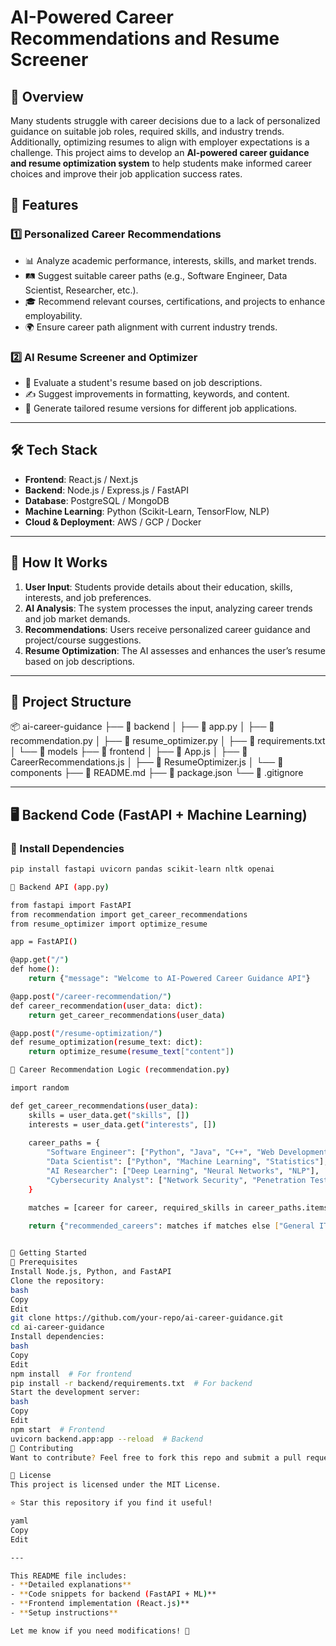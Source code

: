 # AI-Powered Career Recommendations and Resume Screener

## 📌 Overview

Many students struggle with career decisions due to a lack of personalized guidance on suitable job roles, required skills, and industry trends. Additionally, optimizing resumes to align with employer expectations is a challenge. This project aims to develop an **AI-powered career guidance and resume optimization system** to help students make informed career choices and improve their job application success rates.

## 🚀 Features

### 1️⃣ Personalized Career Recommendations
- 📊 Analyze academic performance, interests, skills, and market trends.
- 🛤️ Suggest suitable career paths (e.g., Software Engineer, Data Scientist, Researcher, etc.).
- 🎓 Recommend relevant courses, certifications, and projects to enhance employability.
- 🌍 Ensure career path alignment with current industry trends.

### 2️⃣ AI Resume Screener and Optimizer
- 📄 Evaluate a student's resume based on job descriptions.
- ✍️ Suggest improvements in formatting, keywords, and content.
- 🎯 Generate tailored resume versions for different job applications.

---

## 🛠️ Tech Stack
- **Frontend**: React.js / Next.js
- **Backend**: Node.js / Express.js / FastAPI
- **Database**: PostgreSQL / MongoDB
- **Machine Learning**: Python (Scikit-Learn, TensorFlow, NLP)
- **Cloud & Deployment**: AWS / GCP / Docker

---

## 🎯 How It Works

1. **User Input**: Students provide details about their education, skills, interests, and job preferences.
2. **AI Analysis**: The system processes the input, analyzing career trends and job market demands.
3. **Recommendations**: Users receive personalized career guidance and project/course suggestions.
4. **Resume Optimization**: The AI assesses and enhances the user’s resume based on job descriptions.

---

## 📂 Project Structure

📦 ai-career-guidance ├── 📁 backend │ ├── 📄 app.py │ ├── 📄 recommendation.py │ ├── 📄 resume_optimizer.py │ ├── 📄 requirements.txt │ └── 📁 models ├── 📁 frontend │ ├── 📄 App.js │ ├── 📄 CareerRecommendations.js │ ├── 📄 ResumeOptimizer.js │ └── 📁 components ├── 📄 README.md ├── 📄 package.json └── 📄 .gitignore

---

## 🖥️ Backend Code (FastAPI + Machine Learning)

### 📌 Install Dependencies
```bash
pip install fastapi uvicorn pandas scikit-learn nltk openai

📌 Backend API (app.py)

from fastapi import FastAPI
from recommendation import get_career_recommendations
from resume_optimizer import optimize_resume

app = FastAPI()

@app.get("/")
def home():
    return {"message": "Welcome to AI-Powered Career Guidance API"}

@app.post("/career-recommendation/")
def career_recommendation(user_data: dict):
    return get_career_recommendations(user_data)

@app.post("/resume-optimization/")
def resume_optimization(resume_text: dict):
    return optimize_resume(resume_text["content"])

📌 Career Recommendation Logic (recommendation.py)

import random

def get_career_recommendations(user_data):
    skills = user_data.get("skills", [])
    interests = user_data.get("interests", [])
    
    career_paths = {
        "Software Engineer": ["Python", "Java", "C++", "Web Development"],
        "Data Scientist": ["Python", "Machine Learning", "Statistics"],
        "AI Researcher": ["Deep Learning", "Neural Networks", "NLP"],
        "Cybersecurity Analyst": ["Network Security", "Penetration Testing"]
    }

    matches = [career for career, required_skills in career_paths.items() if any(skill in skills for skill in required_skills)]
    
    return {"recommended_careers": matches if matches else ["General IT Career"]}


🚀 Getting Started
🔹 Prerequisites
Install Node.js, Python, and FastAPI
Clone the repository:
bash
Copy
Edit
git clone https://github.com/your-repo/ai-career-guidance.git
cd ai-career-guidance
Install dependencies:
bash
Copy
Edit
npm install  # For frontend
pip install -r backend/requirements.txt  # For backend
Start the development server:
bash
Copy
Edit
npm start  # Frontend
uvicorn backend.app:app --reload  # Backend
🤝 Contributing
Want to contribute? Feel free to fork this repo and submit a pull request!

📄 License
This project is licensed under the MIT License.

⭐ Star this repository if you find it useful!

yaml
Copy
Edit

---

This README file includes:
- **Detailed explanations**
- **Code snippets for backend (FastAPI + ML)**
- **Frontend implementation (React.js)**
- **Setup instructions**

Let me know if you need modifications! 🚀








